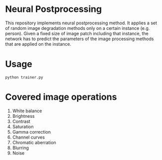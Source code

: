 # Neural Postprocessing

This repository implements neural postprocessing method. It applies a set of random image degradation methods only on a certain instance (e.g. person). Given a fixed size of image patch including that instance, the network has to predict the parameters of the image processing methods that are applied on the instance.

# Usage

```python trainer.py```

# Covered image operations

1. White balance
2. Brightness
3. Contrast
4. Saturation
5. Gamma correction
6. Channel curves
7. Chromatic aberration
8. Blurring
9. Noise
